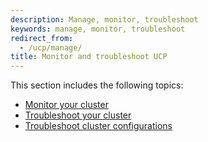 ```yaml
---
description: Manage, monitor, troubleshoot
keywords: manage, monitor, troubleshoot
redirect_from:
  - /ucp/manage/
title: Monitor and troubleshoot UCP
---
```

This section includes the following topics:

* [Monitor your cluster](monitor-ucp.md)
* [Troubleshoot your cluster](troubleshoot-ucp.md)
* [Troubleshoot cluster configurations](troubleshoot-configurations.md)